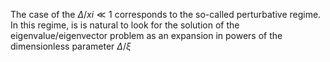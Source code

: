 The case of the $\Delta/xi \ll 1$ corresponds to the so-called perturbative regime. In this regime, is is natural to look for the solution of the eigenvalue/eigenvector problem as an expansion in powers of the dimensionless parameter $\Delta/\xi$ 